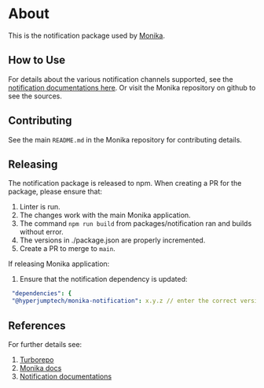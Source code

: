 # About

This is the notification package used by [Monika](https://github.com/hyperjumptech/monika).

## How to Use

For details about the various notification channels supported, see the [notification documentations here](https://monika.hyperjump.tech/guides/notifications). Or visit the Monika repository on github to see the sources.

## Contributing

See the main `README.md` in the Monika repository for contributing details.

## Releasing

The notification package is released to npm. When creating a PR for the package, please ensure that:

1. Linter is run.
2. The changes work with the main Monika application.
3. The command `npm run build` from packages/notification ran and builds without error.
4. The versions in ./package.json are properly incremented.
5. Create a PR to merge to `main`.

If releasing Monika application:

1. Ensure that the notification dependency is updated:

```yaml
 "dependencies": {
 "@hyperjumptech/monika-notification": x.y.z // enter the correct version here

```

## References

For further details see:

1. [Turborepo](https://turbo.build/repo/docs/handbook/workspaces#workspaces-which-depend-on-each-other)
2. [Monika docs](https://monika.hyperjump.tech/overview)
3. [Notification documentations](https://monika.hyperjump.tech/guides/notifications)

